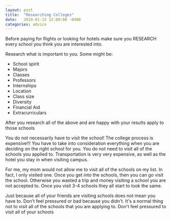 ```yaml
---
layout: post
title:  "Researching Colleges"
date:   2019-01-15 12:00:00 -0400
categories: advice
---
```


Before paying for flights or looking for hotels make sure you RESEARCH every school you think you are interested into.

Research what is important to you. Some might be:
- School spirit
- Majors
- Classes
- Professors
- Internships
- Location
- Class size
- Diversity
- Financial Aid
- Extracurriculars  

After you research all of the above and are happy with your results apply to those schools

You do not necessarily have to visit the school!  The college process is expensive!!! You have to take into consideration everything when you are deciding on the right school for you.  You do not need to visit all of the schools you applied to. Transportation is very very expensive, as well as the hotel you stay in when visiting campus.

For me, my mom would not allow me to visit all of the schools on my list. In fact, I only visited one.  Once you get into the schools, then you can go visit the school. Otherwise you wasted a trip and money visiting a school you are not accepted to.  Once you visit 3-4 schools they all start to look the same.

Just because all of your friends are visiting schools does not mean you have to. Don't feel pressured or bad because you didn't. It's a normal thing not to visit all of the schools that you are applying to. Don't feel pressured to visit all of your schools
